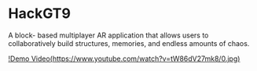 # HackGT9
A block- based multiplayer AR application that allows users to collaboratively build structures, memories, and endless amounts of chaos. 

[!Demo Video(https://www.youtube.com/watch?v=tW86dV27mk8/0.jpg)](https://www.youtube.com/watch?v=tW86dV27mk8)
